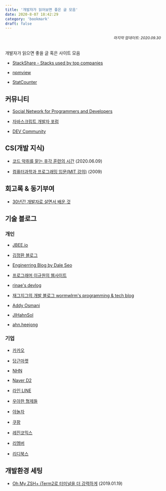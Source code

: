 ```yaml
---
title: '개발자가 읽어보면 좋은 글 모음'
date: 2020-8-07 18:42:29
category: 'bookmark'
draft: false
---
```


<div style="font-size: 12px; font-style: italic; text-align: right;">
마지막 업데이트: 2020.09.30
</div>

<br />

개발자가 읽으면 좋을 글 혹은 사이트 모음

- [StackShare - Stacks used by top companies](https://stackshare.io/)

- [npmview](https://npmview.now.sh/)

- [StatCounter](https://gs.statcounter.com/)

## 커뮤니티

- [Social Network for Programmers and Developers](https://morioh.com/explore)

- [자바스크립트 개발자 포럼](https://jsdev.kr/)

- [DEV Community](https://dev.to/)

## CS(개발 지식)

- [코드 악취를 맡는 후각 훈련의 시간](https://helloworld.kurly.com/blog/rms-refactoring/) (2020.06.09)

- [컴퓨터과학과 프로그래밍 입문(MIT 강의)](http://www.snow.or.kr/lecture/applied_sciences/computer_science/4997.html) (2009)

## 회고록 & 동기부여

- [30년간 개발자로 살면서 배운 것](https://taegon.kim/archives/6546)

## 기술 블로그

### 개인

- [JBEE.io](https://jbee.io/)

- [김정환 블로그](http://jeonghwan-kim.github.io/)

- [Enginerring Blog by Dale Seo](https://www.daleseo.com/)

- [프로그래머 이규원의 웹사이트](https://gyuwon.github.io/)

- [rinae's devlog](https://rinae.dev/)

- [재그지그의 개발 블로그 wormwlrm's programming & tech blog](https://wormwlrm.github.io/)

- [Addy Osmani](https://medium.com/@addyosmani)

- [JIHahnSol](https://velog.io/@zansol)

- [ahn.heejong](https://ahnheejong.name/)

### 기업

- [카카오](https://tech.kakao.com/)

- [당근마켓](https://medium.com/daangn)

- [NHN](https://meetup.toast.com/)

- [Naver D2](https://d2.naver.com/helloworld)

- [라인 LINE](https://engineering.linecorp.com/ko/blog/)

- [우아한 형제들](https://woowabros.github.io/)

- [야놀자](https://yanolja.github.io/)

- [쿠팡](https://medium.com/coupang-tech)

- [레진코믹스](https://tech.lezhin.com/)

- [리멤버](https://blog.dramancompany.com/)

- [리디북스](https://www.ridicorp.com/blog/)

## 개발환경 세팅

- [Oh My ZSH+ iTerm2로 터미널을 더 강력하게](https://medium.com/harrythegreat/oh-my-zsh-iterm2%EB%A1%9C-%ED%84%B0%EB%AF%B8%EB%84%90%EC%9D%84-%EB%8D%94-%EA%B0%95%EB%A0%A5%ED%95%98%EA%B2%8C-a105f2c01bec) (2019.01.19)
